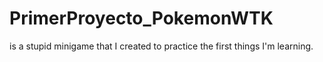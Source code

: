 # PrimerProyecto_PokemonWTK
 is a stupid minigame that I created to practice the first things I'm learning.
